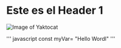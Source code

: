 # Este es el Header 1

![Image of Yaktocat](https://octodex.github.com/images/yaktocat.png)

''' javascript
const myVar= "Hello Wordl"
'''
